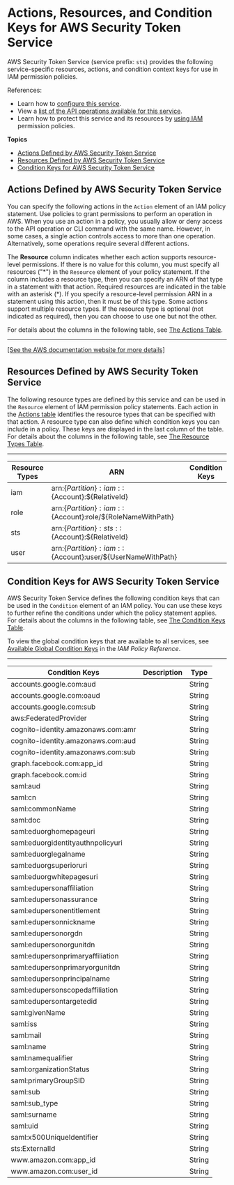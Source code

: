 # Actions, Resources, and Condition Keys for AWS Security Token Service<a name="list_awssecuritytokenservice"></a>

AWS Security Token Service \(service prefix: `sts`\) provides the following service\-specific resources, actions, and condition context keys for use in IAM permission policies\.

References:
+ Learn how to [configure this service](https://docs.aws.amazon.com/IAM/latest/UserGuide/)\.
+ View a [list of the API operations available for this service](https://docs.aws.amazon.com/STS/latest/APIReference/)\.
+ Learn how to protect this service and its resources by [using IAM](https://docs.aws.amazon.com/IAM/latest/UserGuide/access_permissions.html) permission policies\.

**Topics**
+ [Actions Defined by AWS Security Token Service](#awssecuritytokenservice-actions-as-permissions)
+ [Resources Defined by AWS Security Token Service](#awssecuritytokenservice-resources-for-iam-policies)
+ [Condition Keys for AWS Security Token Service](#awssecuritytokenservice-policy-keys)

## Actions Defined by AWS Security Token Service<a name="awssecuritytokenservice-actions-as-permissions"></a>

You can specify the following actions in the `Action` element of an IAM policy statement\. Use policies to grant permissions to perform an operation in AWS\. When you use an action in a policy, you usually allow or deny access to the API operation or CLI command with the same name\. However, in some cases, a single action controls access to more than one operation\. Alternatively, some operations require several different actions\.

The **Resource** column indicates whether each action supports resource\-level permissions\. If there is no value for this column, you must specify all resources \("\*"\) in the `Resource` element of your policy statement\. If the column includes a resource type, then you can specify an ARN of that type in a statement with that action\. Required resources are indicated in the table with an asterisk \(\*\)\. If you specify a resource\-level permission ARN in a statement using this action, then it must be of this type\. Some actions support multiple resource types\. If the resource type is optional \(not indicated as required\), then you can choose to use one but not the other\.

For details about the columns in the following table, see [The Actions Table](reference_policies_actions-resources-contextkeys.md#actions_table)\.


****  
[\[See the AWS documentation website for more details\]](http://docs.aws.amazon.com/IAM/latest/UserGuide/list_awssecuritytokenservice.html)

## Resources Defined by AWS Security Token Service<a name="awssecuritytokenservice-resources-for-iam-policies"></a>

The following resource types are defined by this service and can be used in the `Resource` element of IAM permission policy statements\. Each action in the [Actions table](#awssecuritytokenservice-actions-as-permissions) identifies the resource types that can be specified with that action\. A resource type can also define which condition keys you can include in a policy\. These keys are displayed in the last column of the table\. For details about the columns in the following table, see [The Resource Types Table](reference_policies_actions-resources-contextkeys.md#resources_table)\.


****  

| Resource Types | ARN | Condition Keys | 
| --- | --- | --- | 
|   iam  |  arn:$\{Partition\}:iam::$\{Account\}:$\{RelativeId\}  |  | 
|   role  |  arn:$\{Partition\}:iam::$\{Account\}:role/$\{RoleNameWithPath\}  |  | 
|   sts  |  arn:$\{Partition\}:sts::$\{Account\}:$\{RelativeId\}  |  | 
|   user  |  arn:$\{Partition\}:iam::$\{Account\}:user/$\{UserNameWithPath\}  |  | 

## Condition Keys for AWS Security Token Service<a name="awssecuritytokenservice-policy-keys"></a>

AWS Security Token Service defines the following condition keys that can be used in the `Condition` element of an IAM policy\. You can use these keys to further refine the conditions under which the policy statement applies\. For details about the columns in the following table, see [The Condition Keys Table](reference_policies_actions-resources-contextkeys.md#context_keys_table)\.

To view the global condition keys that are available to all services, see [Available Global Condition Keys](reference_policies_condition-keys.html#AvailableKeys) in the *IAM Policy Reference*\.


****  

| Condition Keys | Description | Type | 
| --- | --- | --- | 
|   accounts\.google\.com:aud  |  | String | 
|   accounts\.google\.com:oaud  |  | String | 
|   accounts\.google\.com:sub  |  | String | 
|   aws:FederatedProvider  |  | String | 
|   cognito\-identity\.amazonaws\.com:amr  |  | String | 
|   cognito\-identity\.amazonaws\.com:aud  |  | String | 
|   cognito\-identity\.amazonaws\.com:sub  |  | String | 
|   graph\.facebook\.com:app\_id  |  | String | 
|   graph\.facebook\.com:id  |  | String | 
|   saml:aud  |  | String | 
|   saml:cn  |  | String | 
|   saml:commonName  |  | String | 
|   saml:doc  |  | String | 
|   saml:eduorghomepageuri  |  | String | 
|   saml:eduorgidentityauthnpolicyuri  |  | String | 
|   saml:eduorglegalname  |  | String | 
|   saml:eduorgsuperioruri  |  | String | 
|   saml:eduorgwhitepagesuri  |  | String | 
|   saml:edupersonaffiliation  |  | String | 
|   saml:edupersonassurance  |  | String | 
|   saml:edupersonentitlement  |  | String | 
|   saml:edupersonnickname  |  | String | 
|   saml:edupersonorgdn  |  | String | 
|   saml:edupersonorgunitdn  |  | String | 
|   saml:edupersonprimaryaffiliation  |  | String | 
|   saml:edupersonprimaryorgunitdn  |  | String | 
|   saml:edupersonprincipalname  |  | String | 
|   saml:edupersonscopedaffiliation  |  | String | 
|   saml:edupersontargetedid  |  | String | 
|   saml:givenName  |  | String | 
|   saml:iss  |  | String | 
|   saml:mail  |  | String | 
|   saml:name  |  | String | 
|   saml:namequalifier  |  | String | 
|   saml:organizationStatus  |  | String | 
|   saml:primaryGroupSID  |  | String | 
|   saml:sub  |  | String | 
|   saml:sub\_type  |  | String | 
|   saml:surname  |  | String | 
|   saml:uid  |  | String | 
|   saml:x500UniqueIdentifier  |  | String | 
|   sts:ExternalId  |  | String | 
|   www\.amazon\.com:app\_id  |  | String | 
|   www\.amazon\.com:user\_id  |  | String | 